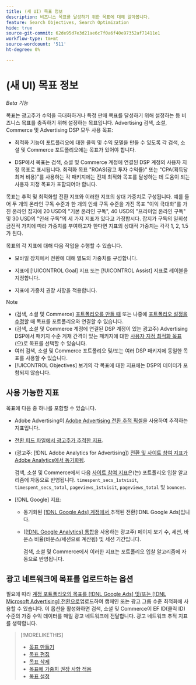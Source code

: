 ```yaml
---
title: (새 UI) 목표 정보
description: 비즈니스 목표를 달성하기 위한 목표에 대해 알아봅니다.
feature: Search Objectives, Search Optimization
hide: true
source-git-commit: 62de95d7e3d21ae6c7f0a6f40e97352af71411e1
workflow-type: tm+mt
source-wordcount: '511'
ht-degree: 0%

---
```


# (새 UI) 목표 정보

*Beta 기능*

목표는 광고주가 수익을 극대화하거나 특정 판매 목표를 달성하기 위해 설정하는 등 비즈니스 목표를 충족하기 위해 설정하는 목표입니다. Advertising 검색, 소셜, Commerce 및 Advertising DSP 모두 사용 목표:

* 최적화 기능이 포트폴리오에 대한 클릭 및 수익 모델을 만들 수 있도록 각 검색, 소셜 및 Commerce 포트폴리오에는 목표가 있어야 합니다.

* DSP에서 목표는 검색, 소셜 및 Commerce 계정에 연결된 DSP 계정의 사용자 지정 목표로 표시됩니다. 최적화 목표 &quot;ROAS(광고 투자 수익률)&quot; 또는 &quot;CPA(획득당 최저 비용)&quot;를 사용하는 각 패키지에는 전체 최적화 목표를 달성하는 데 도움이 되는 사용자 지정 목표가 포함되어야 합니다.

목표는 추적 및 최적화할 전환 지표와 이러한 지표의 상대 가중치로 구성됩니다. 예를 들어 두 개의 온라인 구독 수준과 한 개의 인쇄 구독 수준을 가진 목표 &quot;이익 극대화&quot;를 가진 온라인 잡지에 20 USD의 &quot;기본 온라인 구독&quot;, 40 USD의 &quot;프리미엄 온라인 구독&quot; 및 30 USD의 &quot;인쇄 구독&quot;의 세 가지 지표가 있다고 가정합시다. 잡지가 구독의 일회성 금전적 가치에 따라 가중치를 부여하고자 한다면 지표의 상대적 가중치는 각각 1, 2, 1.5가 된다.

목표의 각 지표에 대해 다음 작업을 수행할 수 있습니다.

* 모바일 장치에서 전환에 대해 별도의 가중치를 구성합니다.

* 지표에 [!UICONTROL Goal] 지표 또는 [!UICONTROL Assist] 지표로 레이블을 지정합니다.

* 지표에 가중치 권장 사항을 적용합니다.

>[!NOTE]
>* (검색, 소셜 및 Commerce) [포트폴리오를 만들 때](/help/search-social-commerce/new-ui/manage/portfolios/portfolio-create.md) 또는 나중에 [포트폴리오 설정을 수정](/help/search-social-commerce/new-ui/manage/portfolios/portfolio-edit.md)할 때 목표를 포트폴리오와 연결할 수 있습니다.
>* (검색, 소셜 및 Commerce 계정에 연결된 DSP 계정이 있는 광고주) Advertising DSP에서 패키지 수준 게재 간격이 있는 패키지에 대한 [사용자 지정 최적화 목표](/help/dsp/campaign-management/packages/package-settings.md)(으)로 목표를 선택할 수 있습니다.
>* 여러 검색, 소셜 및 Commerce 포트폴리오 및/또는 여러 DSP 패키지에 동일한 목표를 사용할 수 있습니다.
>* [!UICONTROL Objectives] 보기의 각 목표에 대한 지표에는 DSP의 데이터가 포함되지 않습니다.

## 사용 가능한 지표

목표에 다음 중 하나를 포함할 수 있습니다.

* Adobe Advertising이 [Adobe Advertising 전환 추적 픽셀](/help/search-social-commerce/tracking/conversion-tracking-advertising.md)을 사용하여 추적하는 지표입니다.

* [전환 피드 파일에서 광고주가 추적한 지표](/help/search-social-commerce/tracking/conversion-tracking-about.md).<!-- Search only, or might DSP-only clients also have these? -->

* (광고주: [!DNL Adobe Analytics for Advertising]) [전환 및 사이트 참여 지표가 Adobe Analytics에서 동기화됨](/help/integrations/analytics/overview.md).

  검색, 소셜 및 Commerce에서 다음 [사이트 참여 지표](/help/integrations/analytics/analytics-data-in-advertising.md)은(는) 포트폴리오 입찰 알고리즘에 자동으로 반영됩니다. `timespent_secs_1stvisit`, `timespent_secs_total`, `pageviews_1stvisit`, `pageviews_total` 및 `bounces`.

* [!DNL Google] 지표:<!-- Search only, or might DSP-only clients also have these? -->

   * 동기화된 [[!DNL Google Ads] 계정에서 ](/help/search-social-commerce/campaign-management/introduction/google-conversion-data.md) 추적된 전환[!DNL Google Ads]입니다.

   * ([[!DNL Google Analytics] 통합](/help/search-social-commerce/admin/data-sources/data-source-about.md)을 사용하는 광고주) 페이지 보기 수, 세션, 바운스 비율(바운스/세션으로 계산됨) 및 세션 기간입니다.

     검색, 소셜 및 Commerce에서 이러한 지표는 포트폴리오 입찰 알고리즘에 자동으로 반영됩니다.

## 광고 네트워크에 목표를 업로드하는 옵션

필요에 따라 [계정 포트폴리오의 목표를  [!DNL Google Ads] 및/또는 [!DNL Microsoft Advertising] 전환으로](/help/search-social-commerce/tools/objective-upload-to-networks.md)업로드하여 캠페인 또는 광고 그룹 수준 최적화에 사용할 수 있습니다. 이 옵션을 활성화하면 검색, 소셜 및 Commerce이 EF ID(클릭 ID) 수준의 가중 수익 데이터를 매일 광고 네트워크에 전달합니다. 광고 네트워크 추적 지표를 생략합니다.

>[!MORELIKETHIS]
>
>* [목표 만들기](objective-create.md)
>* [목표 편집](objective-edit.md)
>* [목표 삭제](objective-delete.md)
>* [목표에 가중치 권장 사항 적용](objective-apply-weight-recommendations.md)
>* [목표 설정](objective-settings.md)
